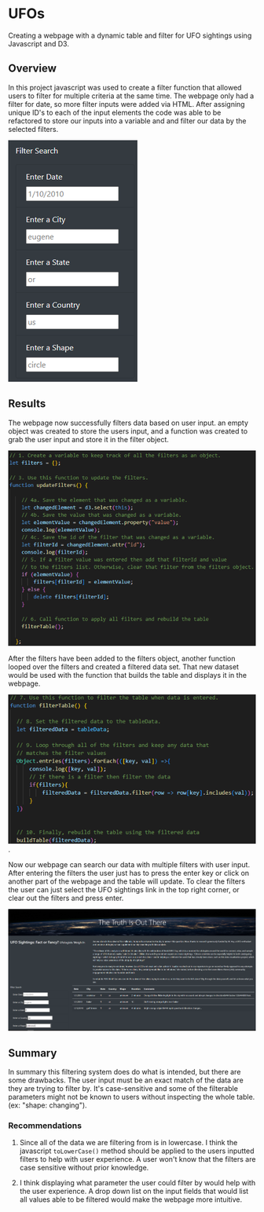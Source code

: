 # UFOs
Creating a webpage with a dynamic table and filter for UFO sightings using Javascript and D3.

## Overview
In this project javascript was used to create a filter function that allowed users to filter for multiple criteria at the same time. The webpage only had a filter for date, so more filter inputs were added via HTML. After assigning unique ID's to each of the input elements the code was able to be refactored to store our inputs into a variable and and filter our data by the selected filters.

![filter_search](/Resources/filter_search.PNG)


## Results
The webpage now successfully filters data based on user input. an empty object was created to store the users input, and a function was created to grab the user input and store it in the filter object.

![updateFilters](/Resources/updateFilters.PNG)

After the filters have been added to the filters object, another function looped over the filters and created a filtered data set. That new dataset would be used with the function that builds the table and displays it in the webpage.

![filterTable](/Resources/filterTable.PNG).

Now our webpage can search our data with multiple filters with user input. After entering the filters the user just has to press the enter key or click on another part of the webpage and the table will update. To clear the filters the user can just select the UFO sightings link in the top right corner, or clear out the filters and press enter.

![filtered_table](/Resources/filtered_table.PNG)

## Summary

In summary this filtering system does do what is intended, but there are some drawbacks. The user input must be an exact match of the data are they are trying to filter by. It's case-sensitive and some of the filterable parameters might not be known to users without inspecting the whole table. (ex: "shape: changing").

### Recommendations 

1. Since all of the data we are filtering from is in lowercase. I think the javascript ```toLowerCase()``` method should be applied to the users inputted filters to help with user experience. A user won't know that the filters are case sensitive without prior knowledge.

2. I think displaying what parameter the user could filter by would help with the user experience. A drop down list on the input fields that would list all values able to be filtered would make the webpage more intuitive.